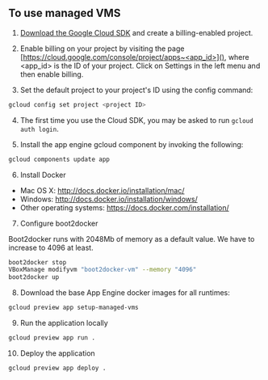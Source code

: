 ## To use managed VMS

1. [Download the Google Cloud SDK](https://cloud.google.com/sdk/) and create a billing-enabled project.

2. Enable billing on your project by visiting the page [https://cloud.google.com/console/project/apps~<app_id>](), 
where <app_id> is the ID of your project. Click on Settings in the left menu and then enable billing.

3. Set the default project to your project's ID using the config command:

```bash
gcloud config set project <project ID>
```

4. The first time you use the Cloud SDK, you may be asked to run `gcloud auth login`.

5. Install the app engine gcloud component by invoking the following:

```bash
gcloud components update app
```
  
6. Install Docker

 + Mac OS X: http://docs.docker.io/installation/mac/
 + Windows: http://docs.docker.io/installation/windows/
 + Other operating systems: https://docs.docker.com/installation/
 
7. Configure boot2docker

Boot2docker runs with 2048Mb of memory as a default value. We have to increase
to 4096 at least.

```bash
boot2docker stop
VBoxManage modifyvm "boot2docker-vm" --memory "4096"
boot2docker up
```

8. Download the base App Engine docker images for all runtimes:

```bash
gcloud preview app setup-managed-vms
```
  
9. Run the application locally

```bash
gcloud preview app run .
```
  
10. Deploy the application

```bash
gcloud preview app deploy .
```